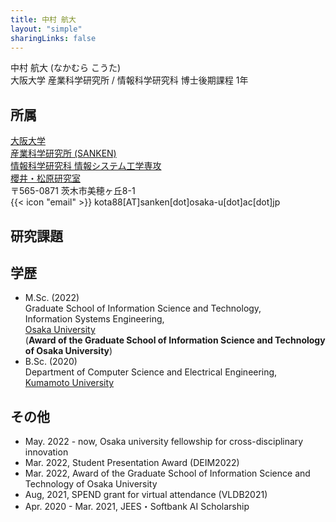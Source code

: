 ```yaml
---
title: 中村 航大
layout: "simple"
sharingLinks: false
---
```


中村 航大 (なかむら こうた)  
大阪大学 産業科学研究所 / 情報科学研究科 博士後期課程 1年

## 所属 
[大阪大学](https://www.osaka-u.ac.jp/)  
[産業科学研究所 (SANKEN)](https://www.sanken.osaka-u.ac.jp/)  
[情報科学研究科 情報システム工学専攻](https://www.sanken.osaka-u.ac.jp/en/)  
[櫻井・松原研究室](https://www.dm.sanken.osaka-u.ac.jp/)  
〒565-0871 茨木市美穂ヶ丘8-1  
{{< icon "email" >}} kota88[AT]sanken[dot]osaka-u[dot]ac[dot]jp


## 研究課題


## 学歴
- M.Sc. (2022)  
Graduate School of Information Science and Technology,  
Information Systems Engineering,  
[Osaka University](https://www.ist.osaka-u.ac.jp/english/research/majors/ise/)  
(**Award of the Graduate School of Information Science and Technology of Osaka University**)  
- B.Sc. (2020)  
Department of Computer Science and Electrical Engineering,  
[Kumamoto University](http://www.cs.kumamoto-u.ac.jp/eng.html)


## その他
- May. 2022 - now, Osaka university fellowship for cross-disciplinary innovation
- Mar. 2022, Student Presentation Award (DEIM2022)
- Mar. 2022, Award of the Graduate School of Information Science and Technology of Osaka University
- Aug, 2021, SPEND grant for virtual attendance (VLDB2021)
- Apr. 2020 - Mar. 2021, JEES・Softbank AI Scholarship

<!-- ## Others -->